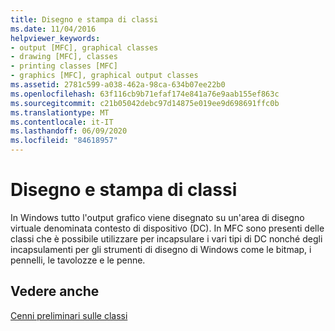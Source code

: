 ```yaml
---
title: Disegno e stampa di classi
ms.date: 11/04/2016
helpviewer_keywords:
- output [MFC], graphical classes
- drawing [MFC], classes
- printing classes [MFC]
- graphics [MFC], graphical output classes
ms.assetid: 2781c599-a038-462a-98ca-634b07ee22b0
ms.openlocfilehash: 63f116cb9b71efaf174e841a76e9aab155ef863c
ms.sourcegitcommit: c21b05042debc97d14875e019ee9d698691ffc0b
ms.translationtype: MT
ms.contentlocale: it-IT
ms.lasthandoff: 06/09/2020
ms.locfileid: "84618957"
---
```

# <a name="drawing-and-printing-classes"></a>Disegno e stampa di classi

In Windows tutto l'output grafico viene disegnato su un'area di disegno virtuale denominata contesto di dispositivo (DC). In MFC sono presenti delle classi che è possibile utilizzare per incapsulare i vari tipi di DC nonché degli incapsulamenti per gli strumenti di disegno di Windows come le bitmap, i pennelli, le tavolozze e le penne.

## <a name="see-also"></a>Vedere anche

[Cenni preliminari sulle classi](class-library-overview.md)
